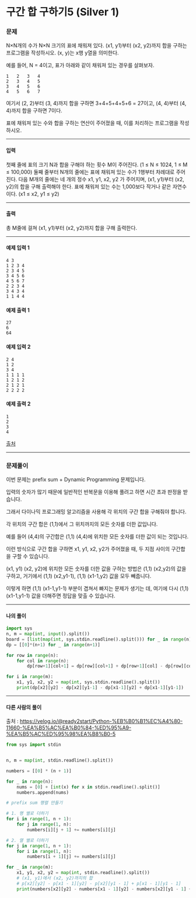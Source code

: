 # 구간 합 구하기5 (Silver 1)

### 문제

N×N개의 수가 N×N 크기의 표에 채워져 있다. (x1, y1)부터 (x2, y2)까지 합을 구하는 프로그램을 작성하시오. (x, y)는 x행 y열을 의미한다.   

예를 들어, N = 4이고, 표가 아래와 같이 채워져 있는 경우를 살펴보자.   

~~~
1	2	3	4
2	3	4	5
3	4	5	6
4	5	6	7
~~~

여기서 (2, 2)부터 (3, 4)까지 합을 구하면 3+4+5+4+5+6 = 27이고, (4, 4)부터 (4, 4)까지 합을 구하면 7이다.   

표에 채워져 있는 수와 합을 구하는 연산이 주어졌을 때, 이를 처리하는 프로그램을 작성하시오.   

---

#### 입력

첫째 줄에 표의 크기 N과 합을 구해야 하는 횟수 M이 주어진다. (1 ≤ N ≤ 1024, 1 ≤ M ≤ 100,000) 둘째 줄부터 N개의 줄에는 표에 채워져 있는 수가 1행부터 차례대로 주어진다. 다음 M개의 줄에는 네 개의 정수 x1, y1, x2, y2 가 주어지며, (x1, y1)부터 (x2, y2)의 합을 구해 출력해야 한다. 표에 채워져 있는 수는 1,000보다 작거나 같은 자연수이다. (x1 ≤ x2, y1 ≤ y2)   

---

#### 출력

총 M줄에 걸쳐 (x1, y1)부터 (x2, y2)까지 합을 구해 출력한다.

---

#### 예제 입력 1
~~~
4 3
1 2 3 4
2 3 4 5
3 4 5 6
4 5 6 7
2 2 3 4
3 4 3 4
1 1 4 4
~~~

#### 예제 출력 1
~~~
27
6
64
~~~

#### 예제 입력 2
~~~
2 4
1 2
3 4
1 1 1 1
1 2 1 2
2 1 2 1
2 2 2 2
~~~

#### 예제 출력 2
~~~
1
2
3
4
~~~

[출처](https://www.acmicpc.net/problem/11660)

---

### 문제풀이

이번 문제는 prefix sum + Dynamic Programming 문제입니다.   

입력의 숫자가 많기 때문에 일반적인 반복문을 이용해 풀려고 하면 시간 초과 판정을 받습니다.   

그래서 다이나믹 프로그래밍 알고리즘을 사용해 각 위치의 구간 합을 구해줘야 합니다.   

각 위치의 구간 합은 (1,1)에서 그 위치까지의 모든 숫자를 더한 값입니다.   

예를 들어 (4,4)의 구간합은 (1,1) (4,4)에 위치한 모든 숫자를 더한 값이 되는 것입니다.   

이런 방식으로 구간 합을 구하면 x1, y1, x2, y2가 주어졌을 때, 두 지점 사이의 구간합을 구할 수 있습니다.   

(x1, y1) (x2, y2)에 위치한 모든 숫자를 더한 값을 구하는 방법은 (1,1) (x2,y2)의 값을 구하고, 거기에서 (1,1) (x2,y1-1), (1,1) (x1-1,y2) 값을 모두 빼줍니다.   

이렇게 하면 (1,1) (x1-1,y1-1) 부분이 겹쳐서 빠지는 문제가 생기는 데, 여기에 다시 (1,1) (x1-1,y1-1) 값을 더해주면 정답을 맞출 수 있습니다.   

---

#### 나의 풀이

~~~python
import sys
n, m = map(int, input().split())
board = [list(map(int, sys.stdin.readline().split())) for _ in range(n)]
dp = [[0]*(n+1) for _ in range(n+1)]

for row in range(n):
    for col in range(n):
        dp[row+1][col+1] = dp[row][col+1] + dp[row+1][col] - dp[row][col] + board[row][col]

for i in range(m):
    x1, y1, x2, y2 = map(int, sys.stdin.readline().split())
    print(dp[x2][y2] - dp[x2][y1-1] - dp[x1-1][y2] + dp[x1-1][y1-1])
~~~

---

#### 다른 사람의 풀이

출처 : https://velog.io/@ready2start/Python-%EB%B0%B1%EC%A4%80-11660-%EA%B5%AC%EA%B0%84-%ED%95%A9-%EA%B5%AC%ED%95%98%EA%B8%B0-5

~~~python
from sys import stdin


n, m = map(int, stdin.readline().split())

numbers = [[0] * (n + 1)]

for _ in range(n):
    nums = [0] + [int(x) for x in stdin.readline().split()]
    numbers.append(nums)

# prefix sum 행렬 만들기

# 1. 행 별로 더하기
for i in range(1, n + 1):
    for j in range(1, n):
        numbers[i][j + 1] += numbers[i][j]

# 2. 열 별로 더하기
for j in range(1, n + 1):
    for i in range(1, n):
        numbers[i + 1][j] += numbers[i][j]

for _ in range(m):
    x1, y1, x2, y2 = map(int, stdin.readline().split())
    # (x1, y1)에서 (x2, y2)까지의 합
    # p[x2][y2] - p[x1 - 1][y2] - p[x2][y1 - 1] + p[x1 - 1][y1 - 1]
    print(numbers[x2][y2] - numbers[x1 - 1][y2] - numbers[x2][y1 - 1] + numbers[x1 - 1][y1 - 1])
~~~
